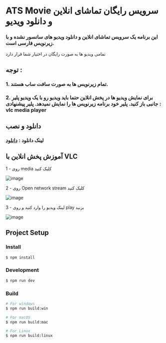 # ATS Movie سرویس رایگان تماشای انلاین و دانلود ویدیو
### این برنامه یک سرویس تماشای انلاین و دانلود ویدیو های سانسور نشده و با زیرنویس فارسی است.
تمامی ویدیو ها به صورت رایگان در اختیار شما قرار دارد

## توجه :
### 1. تمام زیرنویس ها به صورت سافت ساب هستند.
### 2. برای نمایش ویدیو ها در پخش انلاین حتما باید ویدیو رو با یک ویدیو پلیر جانبی باز کنید. پلیر خود برنامه زیرنویس ها را نمایش نمیدهد. پلیر پیشنهادی : vlc media player

## دانلود و نصب
### لینک دانلود : <a href="https://github.com/MrMiM-tfe/ats-movie/releases/download/1.2.0/ats-movie-1.2.0-setup.exe">دانلود</a>

## آموزش پخش انلاین با VLC
1 - روی media کلیک کنید

![image](https://github.com/MrMiM-tfe/ats-movie/assets/103780435/20f94a5c-1b5b-435b-be67-8a54a3465d63)

2 - روی Open network stream کلیک کنید

![image](https://github.com/MrMiM-tfe/ats-movie/assets/103780435/24d01b6b-79cc-47cd-9cdf-713ec726cdf6)

3 - لینک ویدیو را وارد کنید و روی play بزنید

![image](https://github.com/MrMiM-tfe/ats-movie/assets/103780435/018f4f33-1d67-4418-980a-ea8d13bffe20)


## Project Setup

### Install

```bash
$ npm install
```

### Development

```bash
$ npm run dev
```

### Build

```bash
# For windows
$ npm run build:win

# For macOS
$ npm run build:mac

# For Linux
$ npm run build:linux
```
